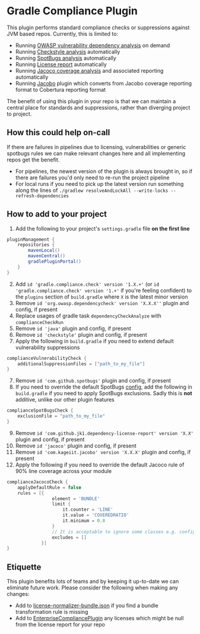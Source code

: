 # Gradle Compliance Plugin

This plugin performs standard compliance checks or suppressions against JVM based repos. Currently, this is limited to:

- Running [OWASP vulnerability dependency analysis](https://jeremylong.github.io/DependencyCheck/dependency-check-gradle/index.html)
on demand
- Running [Checkstyle analysis](https://docs.gradle.org/current/userguide/checkstyle_plugin.html) automatically
- Running [SpotBugs analysis](https://plugins.gradle.org/plugin/com.github.spotbugs) automatically
- Running [License report](https://plugins.gradle.org/plugin/com.github.jk1.dependency-license-report) automatically
- Running [Jacoco coverage analysis](https://docs.gradle.org/current/userguide/jacoco_plugin.html) and associated
  reporting automatically
- Running [Jacobo](https://plugins.gradle.org/plugin/com.kageiit.jacobo) plugin which converts from Jacobo coverage 
reporting format to Cobertura reporting format

The benefit of using this plugin in your repo is that we can maintain a central place for standards and suppressions,
rather than diverging project to project.

## How this could help on-call

If there are failures in pipelines due to licensing, vulnerabilities or generic spotbugs rules we can make relevant
changes here and all implementing repos get the benefit.

- For pipelines, the newest version of the plugin is always brought in, so if there are failures you'd only need to
  re-run the project pipeline
- For local runs if you need to pick up the latest version run something along the lines
  of `./gradlew resolveAndLockAll --write-locks --refresh-dependencies`

## How to add to your project

1. Add the following to your project's `settings.gradle` file **on the first line**

```groovy
pluginManagement {
    repositories {
        mavenLocal()
        mavenCentral()
        gradlePluginPortal()
    }
}
```

2. Add `id 'gradle.compliance.check' version '1.X.+'` (or `id 'gradle.compliance.check' version '1.+'` if you're feeling
   confident) to the `plugins` section of `build.gradle` where `X` is the latest minor version
3. Remove `id 'org.owasp.dependencycheck' version 'X.X.X''` plugin and config, if present 
4. Replace usages of gradle task `dependencyCheckAnalyze` with `complianceCheckRun`
5. Remove `id 'java'` plugin and config, if present
6. Remove `id 'checkstyle'` plugin and config, if present
7. Apply the following in `build.gradle` if you need to extend default vulnerability suppressions

```groovy
complianceVulnerabilityCheck {
    additionalSuppressionFiles = ["path_to_my_file"]
}
```

7. Remove `id 'com.github.spotbugs'` plugin and config, if present
8. If you need to override the default
   SpotBugs [config](gradle-enterprise-compliance/src/main/resources/spotBugs/exclusion.xml), add the following
   in `build.gradle` if you need to apply SpotBugs exclusions. Sadly this is **not** additive, unlike our other plugin
   features

```groovy
complianceSpotBugsCheck {
    exclusionFile = "path_to_my_file"
}
```

9. Remove `id 'com.github.jk1.dependency-license-report' version 'X.X'` plugin and config, if present
10. Remove `id 'jacoco'` plugin and config, if present
11. Remove `id 'com.kageiit.jacobo' version 'X.X.X'` plugin and config, if present
13. Apply the following if you need to override the default Jacoco rule of 90% line coverage across your module

```groovy
complianceJacocoCheck {
    applyDefaultRule = false
    rules = [{
                 element = 'BUNDLE'
                 limit {
                     it.counter = 'LINE'
                     it.value = 'COVEREDRATIO'
                     it.minimum = 0.8
                 }
                 // It is acceptable to ignore some classes e.g. config
                 excludes = []
             }]
}
```

## Etiquette

This plugin benefits lots of teams and by keeping it up-to-date we can eliminate future work. Please consider the
following when making any changes:

- Add
  to [license-normalizer-bundle.json](gradle-enterprise-compliance/src/main/resources/licenseCheck/license-normalizer-bundle.json)
  if you find a bundle transformation rule is missing
- Add to [EnterpriseCompliancePlugin](gradle-enterprise-compliance/src/main/groovy/com/github/compliance/check/EnterpriseCompliancePlugin.groovy)
  any licenses which might be null from the license report for your repo